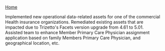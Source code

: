[Home](https://pmangalapally.github.io/)

Implemented new operational data-related assets for one of the commercial Health insurance organizations. Remediated existing assets that are impacted due to Trizetto's Facets version upgrade from 4.61 to 5.01. Assisted team to enhance Member Primary Care Physician assignment application based on family Members Primary Care Physician, and geographical location, etc.  